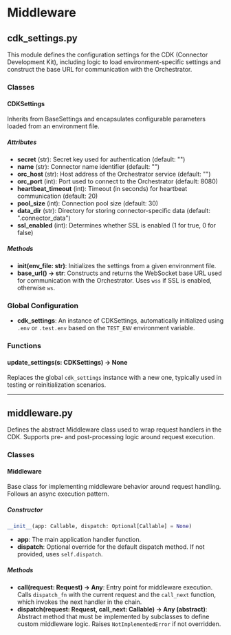 # Middleware

## cdk_settings.py

This module defines the configuration settings for the CDK (Connector Development Kit), including logic to load environment-specific settings and construct the base URL for communication with the Orchestrator.

### Classes

#### CDKSettings

Inherits from BaseSettings and encapsulates configurable parameters loaded from an environment file.

##### Attributes

- **secret** (str): Secret key used for authentication (default: "")
- **name** (str): Connector name identifier (default: "")
- **orc_host** (str): Host address of the Orchestrator service (default: "")
- **orc_port** (int): Port used to connect to the Orchestrator (default: 8080)
- **heartbeat_timeout** (int): Timeout (in seconds) for heartbeat communication (default: 20)
- **pool_size** (int): Connection pool size (default: 30)
- **data_dir** (str): Directory for storing connector-specific data (default: ".connector_data")
- **ssl_enabled** (int): Determines whether SSL is enabled (1 for true, 0 for false)

##### Methods

- **__init__(env_file: str)**: Initializes the settings from a given environment file.
- **base_url() -> str**: Constructs and returns the WebSocket base URL used for communication with the Orchestrator. Uses `wss` if SSL is enabled, otherwise `ws`.

### Global Configuration

- **cdk_settings**: An instance of CDKSettings, automatically initialized using `.env` or `.test.env` based on the `TEST_ENV` environment variable.

### Functions

#### update_settings(s: CDKSettings) -> None

Replaces the global `cdk_settings` instance with a new one, typically used in testing or reinitialization scenarios.

---

## middleware.py

Defines the abstract Middleware class used to wrap request handlers in the CDK. Supports pre- and post-processing logic around request execution.

### Classes

#### Middleware

Base class for implementing middleware behavior around request handling. Follows an async execution pattern.

##### Constructor

```python
__init__(app: Callable, dispatch: Optional[Callable] = None)
```

- **app**: The main application handler function.
- **dispatch**: Optional override for the default dispatch method. If not provided, uses `self.dispatch`.

##### Methods

- **__call__(request: Request) -> Any**: Entry point for middleware execution. Calls `dispatch_fn` with the current request and the `call_next` function, which invokes the next handler in the chain.
- **dispatch(request: Request, call_next: Callable) -> Any (abstract)**: Abstract method that must be implemented by subclasses to define custom middleware logic. Raises `NotImplementedError` if not overridden.